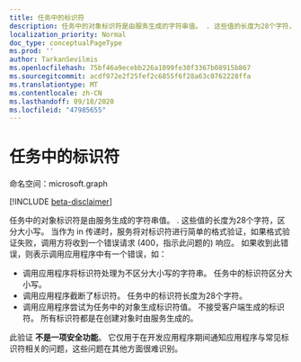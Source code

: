 ```yaml
---
title: 任务中的标识符
description: 任务中的对象标识符是由服务生成的字符串值。 . 这些值的长度为28个字符，区分大小写。 当作为 in 传递时，服务将对标识符进行简单的格式验证，如果格式验证失败，调用方将收到一个错误请求 (400，指示此问题的) 响应。 如果收到此错误，则表示调用应用程序中有一个错误，如：
localization_priority: Normal
doc_type: conceptualPageType
ms.prod: ''
author: TarkanSevilmis
ms.openlocfilehash: 75bf46a9ecebb226a1099fe30f3367b08915b867
ms.sourcegitcommit: acdf972e2f25fef2c6855f6f28a63c0762228ffa
ms.translationtype: MT
ms.contentlocale: zh-CN
ms.lasthandoff: 09/18/2020
ms.locfileid: "47985655"
---
```

# <a name="identifiers-in-tasks"></a>任务中的标识符

命名空间：microsoft.graph

[!INCLUDE [beta-disclaimer](../../includes/beta-disclaimer.md)]

任务中的对象标识符是由服务生成的字符串值。 . 这些值的长度为28个字符，区分大小写。 当作为 in 传递时，服务将对标识符进行简单的格式验证，如果格式验证失败，调用方将收到一个错误请求 (400，指示此问题的) 响应。 如果收到此错误，则表示调用应用程序中有一个错误，如：

- 调用应用程序将标识符处理为不区分大小写的字符串。 任务中的标识符区分大小写。
- 调用应用程序截断了标识符。 任务中的标识符长度为28个字符。
- 调用应用程序尝试为任务中的对象生成标识符值。 不接受客户端生成的标识符。 所有标识符都是在创建对象时由服务生成的。

此验证 **不是一项安全功能**。 它仅用于在开发应用程序期间通知应用程序与常见标识符相关的问题，这些问题在其他方面很难识别。


